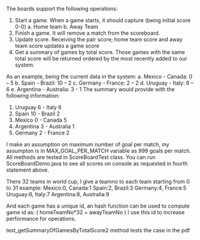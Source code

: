 The boards support the following operations:
1. Start a game. When a game starts, it should capture (being initial score 0-0)
a. Home team
b. Away Team
2. Finish a game. It will remove a match from the scoreboard.
3. Update score. Receiving the pair score; home team score and away team score
updates a game score
4. Get a summary of games by total score. Those games with the same total score
will be returned ordered by the most recently added to our system.

As an example, being the current data in the system:
a. Mexico - Canada: 0 – 5
b. Spain - Brazil: 10 – 2
c. Germany - France: 2 – 2
d. Uruguay - Italy: 6 – 6
e. Argentina - Australia: 3 - 1
The summary would provide with the following information:
1. Uruguay 6 - Italy 6
2. Spain 10 - Brazil 2
3. Mexico 0 - Canada 5
4. Argentina 3 - Australia 1
5. Germany 2 - France 2


I make an assumption on maximum number of goal per match, my assumpton is in MAX_GOAL_PER_MATCH variable as 999 goals per match.
All methods are tested in ScoreBoardTest class.
You can run ScoreBoardDemo.java to see all scores on console as requested in fourth statement above.


There 32 teams in world cup, I give a teamno to each team starting from 0 to 31
example:
Mexico:0, Canada:1
Spain:2, Brazil:3
Germany:4, France:5
Uruguay:6, Italy:7
Argentina:8, Australia:9


And each game has a unique id, an hash function can be used to compute game id as: ( homeTeamNo*32 + awayTeamNo )
I use this id to increase performance for operations.

test_getSummaryOfGamesByTotalScore2 method tests the case in the pdf



